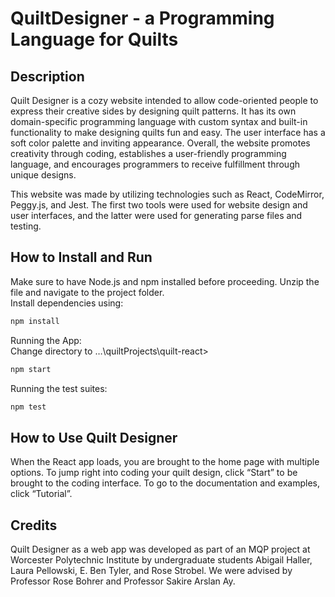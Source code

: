 # QuiltDesigner - a Programming Language for Quilts

## Description
Quilt Designer is a cozy website intended to allow code-oriented people to express their creative sides by designing quilt patterns. It has its own domain-specific programming language with custom syntax and built-in functionality to make designing quilts fun and easy. The user interface has a soft color palette and inviting appearance. Overall, the website promotes creativity through coding, establishes a user-friendly programming language, and encourages programmers to receive fulfillment through unique designs. 

This website was made by utilizing technologies such as React, CodeMirror, Peggy.js, and Jest. The first two tools were used for website design and user interfaces, and the latter were used for generating parse files and testing.


## How to Install and Run
Make sure to have Node.js and npm installed before proceeding.
Unzip the file and navigate to the project folder.  
Install dependencies using:   
```javascript 
npm install
```

Running the App:  
Change directory to …\quiltProjects\quilt-react>
```javascript
npm start
```

Running the test suites:
```javascript
npm test
```

## How to Use Quilt Designer
When the React app loads, you are brought to the home page with multiple options. To jump right into coding your quilt design, click “Start” to be brought to the coding interface. To go to the documentation and examples, click “Tutorial”.

## Credits
Quilt Designer as a web app was developed as part of an MQP project at Worcester Polytechnic Institute by undergraduate students Abigail Haller, Laura Pellowski, E. Ben Tyler, and Rose Strobel. We were advised by Professor Rose Bohrer and Professor Sakire Arslan Ay.


